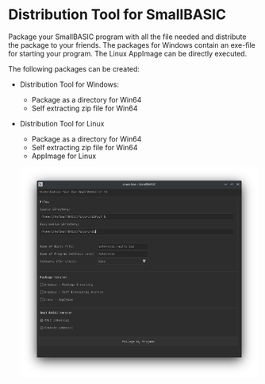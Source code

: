 # Distribution Tool for SmallBASIC

Package your SmallBASIC program with all the file needed and distribute the package to your friends.
The packages for Windows contain an exe-file for starting your program. The Linux AppImage can be directly executed.

The following packages can be created:
- Distribution Tool for Windows:
  - Package as a directory for Win64
  - Self extracting zip file for Win64
- Distribution Tool for Linux
  - Package as a directory for Win64
  - Self extracting zip file for Win64
  - AppImage for Linux
  
  ![Screenshot of Distribution Tool](screenshot/screenshot.png)
  
